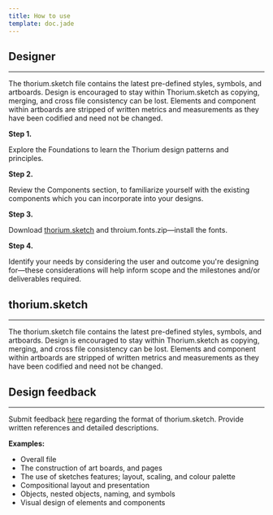 ```yaml
---
title: How to use
template: doc.jade
---
```


## Designer

---

The thorium.sketch file contains the latest pre-defined styles, symbols, and artboards. Design is encouraged to stay within Thorium.sketch as copying, merging, and cross file consistency can be lost. Elements and component within artboards are stripped of written metrics and measurements as they have been codified and need not be changed.

**Step 1.** 

Explore the Foundations to learn the Thorium design patterns and principles.

**Step 2.** 

Review the Components section, to familiarize yourself with the existing components which you can incorporate into your designs.

**Step 3.** 

Download [thorium.sketch](/assets/downloads/thorium.sketch) and throium.fonts.zip—install the fonts.

**Step 4.** 

Identify your needs by considering the user and outcome you're designing for—these considerations will help inform scope and the milestones and/or deliverables required.

## thorium.sketch

---

The thorium.sketch file contains the latest pre-defined styles, symbols, and artboards. Design is encouraged to stay within Thorium.sketch as copying, merging, and cross file consistency can be lost. Elements and component within artboards are stripped of written metrics and measurements as they have been codified and need not be changed.

## Design feedback

---

Submit feedback [here](http://goo.gl/O6t8Bf) regarding the format of thorium.sketch. Provide written references and detailed descriptions. 

**Examples:**

* Overall file
* The construction of art boards, and pages
* The use of sketches features; layout, scaling, and colour palette 
* Compositional layout and presentation
* Objects, nested objects, naming, and symbols 
* Visual design of elements and components